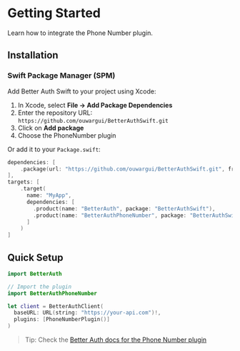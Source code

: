 # Getting Started

Learn how to integrate the Phone Number plugin.

## Installation

### Swift Package Manager (SPM)

Add Better Auth Swift to your project using Xcode:

1. In Xcode, select **File → Add Package Dependencies**
2. Enter the repository URL: `https://github.com/ouwargui/BetterAuthSwift.git`
3. Click on **Add package**
4. Choose the PhoneNumber plugin

Or add it to your `Package.swift`:

```swift
dependencies: [
    .package(url: "https://github.com/ouwargui/BetterAuthSwift.git", from: "2.0.0")
],
targets: [
    .target(
      name: "MyApp",
      dependencies: [
        .product(name: "BetterAuth", package: "BetterAuthSwift"),
        .product(name: "BetterAuthPhoneNumber", package: "BetterAuthSwift"),
      ]
    )
]
```

## Quick Setup

```swift
import BetterAuth

// Import the plugin
import BetterAuthPhoneNumber

let client = BetterAuthClient(
  baseURL: URL(string: "https://your-api.com")!,
  plugins: [PhoneNumberPlugin()]
)
```

> Tip: Check the [Better Auth docs for the Phone Number plugin](https://www.better-auth.com/docs/plugins/phone-number)
